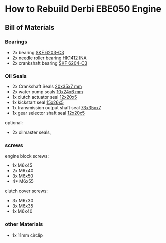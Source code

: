 # How to Rebuild Derbi EBE050 Engine
## Bill of Materials
### Bearings 
* 2x bearing [SKF 6203-C3]( https://www.skf.com/cz/productinfo/productid-6203%2FC3 )
* 2x needle roller bearing [HK1412 INA](  https://www.skf.com/cz/productinfo/productid-HK%201412 )
* 2x crankshaft bearing [SKF 6204-C3](https://www.skf.com/uk/productinfo/productid-6204%2FC3)

### Oil Seals
* 2x Crankshaft Seals [20x35x7 mm](https://www.scooter-tuning.cz/tesneni--sady-tesneni/gufero-na-kliku-polini-teflon-20x35x7mm--derbi-d50b0--ebe--ebs/)
* 2x water pump seals [10x24x6 mm](https://www.scooter-tuning.cz/tesneni--sady-tesneni/gufero-naraku-fkm-premium/?variantId=366540)
* 1x clutch actuator seal [12x20x5](https://www.scooter-tuning.cz/tesneni--sady-tesneni/gufero-naraku-fkm-premium-12x20x5/)
* 1x kickstart seal [15x26x5](https://www.scooter-tuning.cz/tesneni--sady-tesneni/gufero-naraku-fkm-premium-15x26x5/)
* 1x transmission output shaft seal [73x35xx7](https://www.scooter-tuning.cz/tesneni--sady-tesneni/gufero-naraku-fkm-premium-17x35x7/)
* 1x gear selector shaft seal [12x20x5](https://www.scooter-tuning.cz/tesneni--sady-tesneni/gufero-naraku-fkm-premium-12x20x5/)

optional:
* 2x oilmaster seals, 

### screws 

engine block screws:
* 1x M6x45
* 2x M6x40
* 3x M6x50
* 4* M6x55

clutch cover screws:
* 3x M6x30
* 3x M6x35
* 1x M6x40

### other Materials

* 1x 11mm circlip 

